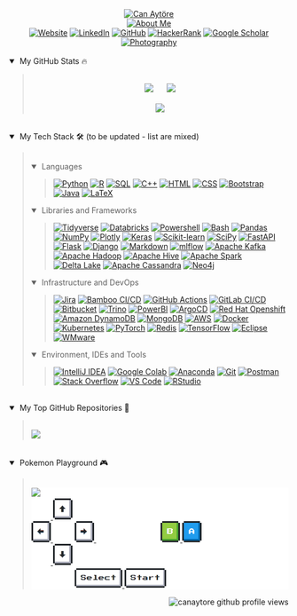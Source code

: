 <div align="center">
    <a href="https://github.com/canaytore"><img src="https://readme-typing-svg.demolab.com?lines=Can+Ayt%C3%B6re&font=Ubuntu+Mono&center=true&width=440&height=45&color=f75c7e&vCenter=true&size=28&duration=2500&pause=27500" alt="Can Aytöre" /></a>
    <br>
    <a href="https://github.com/canaytore"><img src="https://readme-typing-svg.demolab.com/?lines=big%20data%20engineer%20;industrial%20engineer%2C%20m%2Esc%2E;7%2B%20years%20of%20coding%20experience;always%20kept%20learning%20new%20things;swimmer%20sailor%20traveler%20photographer&font=Ubuntu+Mono&center=true&width=440&height=45&color=f75c7e&vCenter=true&size=22&pause=1000" alt="About Me" /></a>
    <br>
	<a href="https://canaytore.github.io"><img src="https://img.icons8.com/doodle/40/000000/domain.png" alt="Website" title="My Website"/></a>
	<a href="https://www.linkedin.com/in/canaytore"><img src="https://img.icons8.com/doodle/40/000000/linkedin.png" alt="LinkedIn" title="Connect me via LinkedIn"/></a>
    <a href="https://github.com/canaytore"><img src="https://img.icons8.com/doodle/40/000000/github.png" alt="GitHub" title="My GitHub Profile"/></a>
	<a href="https://www.hackerrank.com/canaytore"><img src="https://img.icons8.com/external-tal-revivo-filled-tal-revivo/40/000000/external-hackerrank-is-a-technology-company-that-focuses-on-competitive-programming-logo-filled-tal-revivo.png" alt="HackerRank" title="My HackerRank Profile"/></a>
    <a href="https://scholar.google.com/citations?user=mbMndyUAAAAJ=en"><img src="https://img.icons8.com/doodle/40/000000/scroll.png" alt="Google Scholar" title="My Google Scholar Profile"/></a>
    <a href="https://canaytore.github.io/photography"><img src="https://img.icons8.com/doodle/40/000000/compact-camera.png" alt="Photography" title="My Portfolio"/></a>
</div>
<br>
<details open>
    <summary>&nbsp;My GitHub Stats 🔥</summary>
    <blockquote>
    <br>
    <div align="center">
        <a href="https://github.com/canaytore"><img src="https://github-readme-stats.vercel.app/api?username=canaytore&count_private=true&show_icons=true&theme=react&bg_color=1F222E&title_color=F85D7F&icon_color=F8D866" height="165"></a>
        &nbsp;&nbsp;&nbsp;&nbsp;
        <a href="https://github.com/canaytore"><img src="https://github-readme-stats.vercel.app/api/top-langs/?username=canaytore&theme=react&layout=compact&langs_count=6&bg_color=1F222E&title_color=F85D7F&icon_color=F8D866" height="165"></a>
        <br><br>
        <a href="https://github.com/canaytore"><img src="http://github-readme-streak-stats.herokuapp.com/?user=canaytore&theme=react&date_format=M%20j%5B%2C%20Y%5D&ring=F85D7F&fire=FF3068&sideNums=F85D7F" height="165"></a>
    </div>
    </blockquote>
</details>
<br>
<details open>
    <summary>&nbsp;My Tech Stack 🛠 (to be updated - list are mixed)</summary>
    <blockquote>
        <br>
        <details open>
            <summary>&nbsp;Languages</summary>
            <blockquote>
                <div align="left">
		    <a href="https://github.com/canaytore"><img alt="Python" src="https://img.shields.io/badge/-Python-000?logo=python"></a>
		    <a href="https://github.com/canaytore"><img alt="R" src="https://img.shields.io/badge/-R-000?logo=r&logoColor=276DC3"></a>
		    <a href="https://github.com/canaytore"><img alt="SQL" src="https://img.shields.io/badge/-SQL-000?logo=MySQL"></a>    
		    <a href="https://github.com/canaytore"><img alt="C++" src="https://img.shields.io/badge/-C++-000?logo=c%2B%2B&logoColor=00599C"></a>
		    <a href="https://github.com/canaytore"><img alt="HTML" src="https://img.shields.io/badge/-HTML-000?logo=html5"></a>
		    <a href="https://github.com/canaytore"><img alt="CSS" src="https://img.shields.io/badge/-CSS-000?logo=css3&logoColor=1572B6"></a>
		    <a href="https://github.com/canaytore"><img alt="Bootstrap" src="https://img.shields.io/badge/-Bootstrap-000?logo=bootstrap"></a>
		    <a href="https://github.com/canaytore"><img alt="Java" src="https://img.shields.io/badge/-Java-000?logo=java&logoColor=FFA518"></a>
		    <a href="https://github.com/canaytore"><img alt="LaTeX" src="https://img.shields.io/badge/-LaTeX-000?logo=latex&logoColor=008080"></a>
                </div>
            </blockquote>
        </details>
        <details open>
            <summary>&nbsp;Libraries and Frameworks</summary>
            <blockquote>
                <div align="left">
		    <a href="https://github.com/canaytore"><img alt="Tidyverse" src="https://img.shields.io/badge/-Tidyverse-000?logo=tidyverse&logoColor=white"></a>
		    <a href="https://github.com/canaytore"><img alt="Databricks" src="https://img.shields.io/badge/-Databricks-000?logo=databricks&logoColor=FF3621"></a>
                    <a href="https://github.com/canaytore"><img alt="Powershell" src="https://img.shields.io/badge/-Powershell-000?logo=powershell&logoColor=5391FE"></a>
		    <a href="https://github.com/canaytore"><img alt="Bash" src="https://img.shields.io/badge/-Bash-000?logo=gnu-bash&logoColor=4EAA25"></a>
		    <a href="https://github.com/canaytore"><img alt="Pandas" src="https://img.shields.io/badge/-Pandas-000?logo=pandas"></a>
                    <a href="https://github.com/canaytore"><img alt="NumPy" src="https://img.shields.io/badge/-Numpy-000?logo=numpy&logoColor=F90"></a>
		    <a href="https://github.com/canaytore"><img alt="Plotly" src="https://img.shields.io/badge/-Plotly-000?logo=plotly&logoColor=3F4F75"></a>
                    <a href="https://github.com/canaytore"><img alt="Keras" src="https://img.shields.io/badge/-Keras-000?logo=Keras&logoColor=f73636"></a>
                    <a href="https://github.com/canaytore"><img alt="Scikit-learn" src="https://img.shields.io/badge/-sklearn-000?logo=scikitlearn"></a>
		    <a href="https://github.com/canaytore"><img alt="SciPy" src="https://img.shields.io/badge/-Scipy-000?logo=scipy&logoColor=8CAAE6"></a>
                    <a href="https://github.com/canaytore"><img alt="FastAPI" src="https://img.shields.io/badge/-FastAPI-000?logo=fastapi"></a>
                    <a href="https://github.com/canaytore"><img alt="Flask" src="https://img.shields.io/badge/-Django-000?logo=django&logoColor=092E20"></a>
                    <a href="https://github.com/canaytore"><img alt="Django" src="https://img.shields.io/badge/-Flask-000?logo=flask"></a>
                    <a href="https://github.com/canaytore"><img alt="Markdown" src="https://img.shields.io/badge/-Markdown-000?logo=markdown"></a>
		    <a href="https://github.com/canaytore"><img alt="mlflow" src="https://img.shields.io/badge/-mlflow-000?logo=mlflow"></a>
		    <a href="https://github.com/canaytore"><img alt="Apache Kafka" src="https://img.shields.io/badge/-Apache%20Kafka-000?logo=apache-kafka"></a>
		    <a href="https://github.com/canaytore"><img alt="Apache Hadoop" src="https://img.shields.io/badge/-Apache%20Hadoop-000?logo=apache-hadoop&logoColor=66CCFF"></a>
		    <a href="https://github.com/canaytore"><img alt="Apache Hive" src="https://img.shields.io/badge/-Apache%20Hive-000?logo=apache-hive&logoColor=FDEE21"></a>
		    <a href="https://github.com/canaytore"><img alt="Apache Spark" src="https://img.shields.io/badge/-Apache%20Spark-000?logo=apache-spark&logoColor=E25A1C"></a>
		    <a href="https://github.com/canaytore"><img alt="Delta Lake" src="https://img.shields.io/badge/-Delta%20Lake-000?logo=delta&logoColor=white"></a>
		    <a href="https://github.com/canaytore"><img alt="Apache Cassandra" src="https://img.shields.io/badge/-Apache%20Cassandra-000?logo=apache%20cassandra&logoColor=1287B1"></a>
		    <a href="https://github.com/canaytore"><img alt="Neo4j" src="https://img.shields.io/badge/-Neo4j-000?logo=neo4j&logoColor=4581C3"></a>
                </div>
            </blockquote>
        </details>
        <details open>
            <summary>&nbsp;Infrastructure and DevOps</summary>
            <blockquote>
                <div align="left">
		    <a href="https://github.com/canaytore"><img alt="Jira" src ="https://img.shields.io/badge/-Jira-000?logo=jira&logoColor=0052CC"></a>
		    <a href="https://github.com/canaytore"><img alt="Bamboo CI/CD" src ="https://img.shields.io/badge/-Bamboo%20CI/CD-000?logo=bamboo&logoColor=0052CC"></a>
		    <a href="https://github.com/canaytore"><img alt="GitHub Actions" src ="https://img.shields.io/badge/-GitHub%20Actions-000?logo=githubactions&logoColor=2088FF"></a>
		    <a href="https://github.com/canaytore"><img alt="GitLab CI/CD" src ="https://img.shields.io/badge/-GitLab%20CI/CD-000?logo=gitlab&logoColor=FC6D26"></a>
		    <a href="https://github.com/canaytore"><img alt="Bitbucket" src ="https://img.shields.io/badge/-Bitbucket-000?logo=bitbucket&logoColor=0052CC"></a>
		    <a href="https://github.com/canaytore"><img alt="Trino" src ="https://img.shields.io/badge/-Trino-000?logo=trino&logoColor=DD00A1"></a>
		    <a href="https://github.com/canaytore"><img alt="PowerBI" src ="https://img.shields.io/badge/-PowerBI-000?logo=powerbi&logoColor=F2C811"></a>
                    <a href="https://github.com/canaytore"><img alt="ArgoCD" src ="https://img.shields.io/badge/-ArgoCD-000?logo=argo&logoColor=EF7B4D"></a>
		    <a href="https://github.com/canaytore"><img alt="Red Hat Openshift" src ="https://img.shields.io/badge/-Red%20Hat%20Openshift-000?logo=redhatopenshift&logoColor=EE0000"></a>
		    <a href="https://github.com/canaytore"><img alt="Amazon DynamoDB" src ="https://img.shields.io/badge/-Amazon%20DynamoDB-000?logo=Amazon%20DynamoDB&logoColor=F90"></a>
		    <a href="https://github.com/canaytore"><img alt="MongoDB" src ="https://img.shields.io/badge/-MongoDB-000?&logo=mongodb&logoColor=F90"></a>
                    <a href="https://github.com/canaytore"><img alt="AWS" src ="https://img.shields.io/badge/-AWS-000?&logo=Amazon-AWS&logoColor=F90"></a>
                    <a href="https://github.com/canaytore"><img alt="Docker" src ="https://img.shields.io/badge/-Docker-000?&logo=Docker"></a>
                    <a href="https://github.com/canaytore"><img alt="Kubernetes" src ="https://img.shields.io/badge/-Kubernetes-000?&logo=Kubernetes"></a>
                    <a href="https://github.com/canaytore"><img alt="PyTorch" src ="https://img.shields.io/badge/-PyTorch-000?&logo=PyTorch"></a>
                    <a href="https://github.com/canaytore"><img alt="Redis" src ="https://img.shields.io/badge/-Redis-000?&logo=Redis"></a>
                    <a href="https://github.com/canaytore"><img alt="TensorFlow" src ="https://img.shields.io/badge/-TensorFlow-000?&logo=TensorFlow"></a>
                    <a href="https://github.com/canaytore"><img alt="Eclipse" src ="https://img.shields.io/badge/-Eclipse-000?logo=eclipse-ide&logoColor=2C2255"></a>
		    <a href="https://github.com/canaytore"><img alt="WMware" src ="https://img.shields.io/badge/-VMware-000?logo=VMware&logoColor=607078"></a>
                </div>
            </blockquote>
        </details>
        <details open>
            <summary>&nbsp;Environment, IDEs and Tools</summary>
            <blockquote>
                <div align="left">
                    <a href="https://github.com/canaytore"><img alt="IntelliJ IDEA" src="https://img.shields.io/badge/-IntelliJ%20IDEA-000?logo=intellij-idea&logoColor=F90"></a>
		    <a href="https://github.com/canaytore"><img alt="Google Colab" src="https://img.shields.io/badge/-Google%20Colab-000?logo=googlecolab&logoColor=F9AB00"></a>
		    <a href="https://github.com/canaytore"><img alt="Anaconda" src="https://img.shields.io/badge/-Anaconda-000?logo=anaconda&logoColor=44A833"></a>
		    <a href="https://github.com/canaytore"><img alt="Git" src="https://img.shields.io/badge/-Git-000?logo=git"></a>
                    <a href="https://github.com/canaytore"><img alt="Postman" src="https://img.shields.io/badge/-Postman-000?logo=postman"></a>
                    <a href="https://github.com/canaytore"><img alt="Stack Overflow" src="https://img.shields.io/badge/-Stack-000?logo=stack-overflow"></a>
                    <a href="https://github.com/canaytore"><img alt="VS Code" src="https://img.shields.io/badge/-Visual%20Studio%20Code-000?logo=visual-studio-code&logoColor=007ACC"></a>
                    <a href="https://github.com/canaytore"><img alt="RStudio" src="https://img.shields.io/badge/-RStudio-000?logo=rstudio"></a>
                </div>
            </blockquote>
        </details>
    </blockquote>
</details>
<br>
<details open>
    <summary>&nbsp;My Top GitHub Repositories 💾</summary>
    <blockquote>
    <br>
    <div align="left">
	<a href="https://github.com/canaytore/XX"><img width="278" src="https://denvercoder1-github-readme-stats.vercel.app/api/pin/?username=canaytore&repo=git-learnings&theme=react&hide_border=true&bg_color=1F222E&title_color=F85D7F&icon_color=F8D866&show_icons=true&show_description=true"></a>
    </div>
    </blockquote>
</details>
<br>
<details open>
    <summary>&nbsp;Pokemon Playground 🎮</summary>
    <blockquote>
    <br>
    <div style="background:white;" align="left">
        <img src="https://toy.aoaoao.me/image" width="320"/>
        <br>
        <a href="https://toy.aoaoao.me/control?button=2&callback=https://github.com/canaytore">
            <img src="https://raw.githubusercontent.com/canaytore/canaytore/main/img/blank.png" width="35"/>
            <img src="https://raw.githubusercontent.com/canaytore/canaytore/main/img/up.png" width="35"/>
        </a>
        <br>
        <a href="https://toy.aoaoao.me/control?button=1&callback=https://github.com/canaytore">
            <img src="https://raw.githubusercontent.com/canaytore/canaytore/main/img/left.png" width="35"/>
        </a>
        <img src="https://raw.githubusercontent.com/canaytore/canaytore/main/img/blank.png" width="35"/>
        <a href="https://toy.aoaoao.me/control?button=0&callback=https://github.com/canaytore">
            <img src="https://raw.githubusercontent.com/canaytore/canaytore/main/img/right.png" width="35"/>
        </a>
        <img src="https://raw.githubusercontent.com/canaytore/canaytore/main/img/blank.png" width="35"/>
        <img src="https://raw.githubusercontent.com/canaytore/canaytore/main/img/blank.png" width="35"/>
        <img src="https://raw.githubusercontent.com/canaytore/canaytore/main/img/blank.png" width="35"/>
        <a href="https://toy.aoaoao.me/control?button=5&callback=https://github.com/canaytore">
            <img src="https://raw.githubusercontent.com/canaytore/canaytore/main/img/B.png" width="35"/>
        </a>
        <a href="https://toy.aoaoao.me/control?button=4&callback=https://github.com/canaytore">
            <img src="https://raw.githubusercontent.com/canaytore/canaytore/main/img/A.png" width="35"/>
        </a>
        <br>
        <a href="https://toy.aoaoao.me/control?button=3&callback=https://github.com/canaytore">
            <img src="https://raw.githubusercontent.com/canaytore/canaytore/main/img/blank.png" width="35"/>
            <img src="https://raw.githubusercontent.com/canaytore/canaytore/main/img/down.png" width="35"/>
        </a>
        <br>
        <img src="https://raw.githubusercontent.com/canaytore/canaytore/main/img/blank.png" width="35"/>
        <img src="https://raw.githubusercontent.com/canaytore/canaytore/main/img/blank.png" width="35"/>
        <a href="https://toy.aoaoao.me/control?button=6&callback=https://github.com/canaytore">
            <img src="https://raw.githubusercontent.com/canaytore/canaytore/main/img/select.png" height="35"/>
        </a>
        <a href="https://toy.aoaoao.me/control?button=7&callback=https://github.com/canaytore">
            <img src="https://raw.githubusercontent.com/canaytore/canaytore/main/img/start.png" height="35" />
        </a>
    </div>
    </blockquote>
</details>

<div align="right">
    <img src="https://komarev.com/ghpvc/?username=canaytore&label=Can's%20Profile%20Views&style=flat" alt="canaytore github profile views">
</div>
